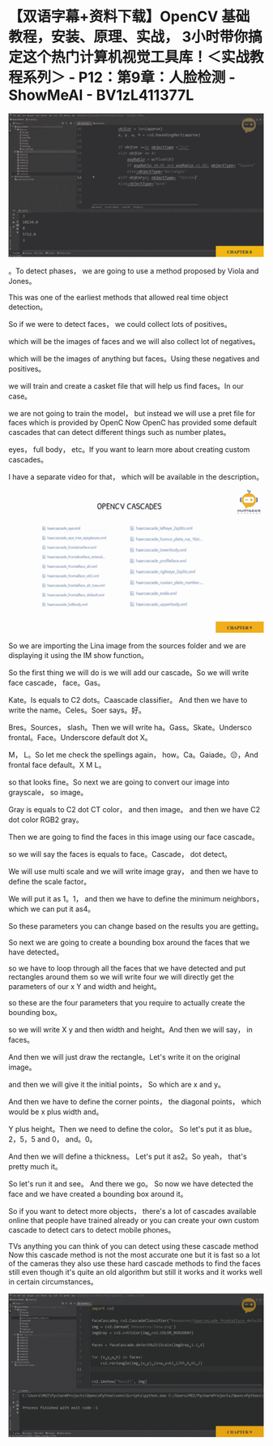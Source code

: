 # 【双语字幕+资料下载】OpenCV 基础教程，安装、原理、实战， 3小时带你搞定这个热门计算机视觉工具库！＜实战教程系列＞ - P12：第9章：人脸检测 - ShowMeAI - BV1zL411377L

![](img/ee7624d5ac788edf9da2d4cad266c30a_0.png)

。To detect phases， we are going to use a method proposed by Viola and Jones。

This was one of the earliest methods that allowed real time object detection。

So if we were to detect faces， we could collect lots of positives。

 which will be the images of faces and we will also collect lot of negatives。

 which will be the images of anything but faces。Using these negatives and positives。

 we will train and create a casket file that will help us find faces。In our case。

 we are not going to train the model， but instead we will use a pret file for faces which is provided by OpenC Now OpenC has provided some default cascades that can detect different things such as number plates。

 eyes， full body， etc。If you want to learn more about creating custom cascades。

 I have a separate video for that， which will be available in the description。



![](img/ee7624d5ac788edf9da2d4cad266c30a_2.png)

So we are importing the Lina image from the sources folder and we are displaying it using the IM show function。

 So the first thing we will do is we will add our cascade。So we will write face cascade， face。Gas。

 Kate。Is equals to C2 dots。Caascade classifier。 And then we have to write the name。Celes。Soer says。好。

Bres。Sources， slash。Then we will write ha。Gass。Skate。Undersco frontal。Face。Underscore default dot X。

 M， L。So let me check the spellings again， how。Ca。Gaiade。😔，And frontal face default。X M L。

 so that looks fine。So next we are going to convert our image into grayscale， so image。

Gray is equals to C2 dot CT color， and then image。 and then we have C2 dot color RGB2 gray。

Then we are going to find the faces in this image using our face cascade。

 so we will say the faces is equals to face。Cascade， dot detect。

We will use multi scale and we will write image gray， and then we have to define the scale factor。

 We will put it as 1。1， and then we have to define the minimum neighbors， which we can put it as4。

 So these parameters you can change based on the results you are getting。

So next we are going to create a bounding box around the faces that we have detected。

 so we have to loop through all the faces that we have detected and put rectangles around them so we will write four we will directly get the parameters of our x Y and width and height。

 so these are the four parameters that you require to actually create the bounding box。

 so we will write X y and then width and height。And then we will say， in faces。

And then we will just draw the rectangle。Let's write it on the original image。

 and then we will give it the initial points， So which are x and y。

 And then we have to define the corner points， the diagonal points， which would be x plus width and。

Y plus height。Then we need to define the color。 So let's put it as blue。2，5，5 and 0， and。0。

And then we will define a thickness。 Let's put it as2。So yeah， that's pretty much it。

 So let's run it and see。 And there we go。 So now we have detected the face and we have created a bounding box around it。

So if you want to detect more objects， there's a lot of cascades available online that people have trained already or you can create your own custom cascade to detect cars to detect mobile phones。

 TVs anything you can think of you can detect using these cascade method Now this cascade method is not the most accurate one but it is fast so a lot of the cameras they also use these hard cascade methods to find the faces still even though it's quite an old algorithm but still it works and it works well in certain circumstances。



![](img/ee7624d5ac788edf9da2d4cad266c30a_4.png)
